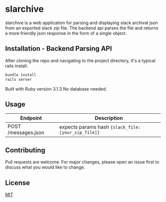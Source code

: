 # slarchive

slarchive is a web application for parsing and displaying slack archival json from an exported slack zip file. The backend api parses the file and returns a more friendly json response in the form of a single object.

## Installation - Backend Parsing API

After cloning the repo and navigating to the project directory, it's a typical rails install.

```bash
bundle install
rails server
```

Built with Ruby version 3.1.3
No database needed.

## Usage

| Endpoint            | Description                                         |
| ------------------- | --------------------------------------------------- |
| POST /messages.json | expects params hash `{slack_file: [your_zip_file]}` |

## Contributing

Pull requests are welcome. For major changes, please open an issue first
to discuss what you would like to change.

## License

[MIT](https://choosealicense.com/licenses/mit/)
